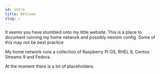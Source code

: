 ```yaml
---
id: intro
title: Welcome
slug: /
---
```


It seems you have stumbled onto my little website. This is a place to document running my home network and possibly neovim config. Some of this may not be best practice

My home network runs a collection of Raspberry Pi OS, RHEL 8, Centos Streams 9
and Fedora.

At the moment there is a lot of placeholders.
